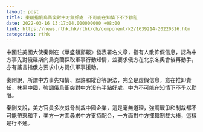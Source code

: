 ```yaml
---
layout: post
title: 秦剛指俄烏衝突對中方無好處　不可能在知情下不予勸阻
date: 2022-03-16 13:17:04.000000000 +08:00
link: https://news.rthk.hk/rthk/ch/component/k2/1639214-20220316.htm
categories: rthk
---
```


中國駐美國大使秦剛在《華盛頓郵報》發表署名文章，指有人散佈假信息，認為中方事先對俄羅斯向烏克蘭採取軍事行動知情，並要求俄方在北京冬奧會後再動手，亦有謠言指俄方要求中方提供軍事援助。

秦剛說，所謂中方事先知情、默許和縱容等說法，完全是虛假信息，意在推卸責任，抹黑中國，強調俄烏衝突對中方沒有半點好處，中方不可能在知情下不予以勸阻。

秦剛又說，美方官員多次威脅制裁中國企業，這是毫無道理，強調戰爭和制裁都不可能帶來和平，美方一方面尋求中方支持配合，一方面對中方揮舞制裁大棒，這樣是行不通。
